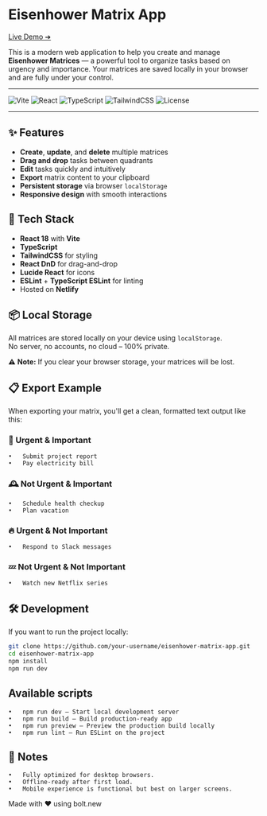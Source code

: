 # Eisenhower Matrix App

[Live Demo ➔](https://eisenhowermx.netlify.app/)

This is a modern web application to help you create and manage **Eisenhower Matrices** — a powerful tool to organize tasks based on urgency and importance. Your matrices are saved locally in your browser and are fully under your control.

---

![Vite](https://img.shields.io/badge/Vite-5.4.2-blueviolet?logo=vite&logoColor=white)
![React](https://img.shields.io/badge/React-18.3.1-61dafb?logo=react&logoColor=white)
![TypeScript](https://img.shields.io/badge/TypeScript-5.5.3-blue?logo=typescript&logoColor=white)
![TailwindCSS](https://img.shields.io/badge/TailwindCSS-3.4.1-38b2ac?logo=tailwindcss&logoColor=white)
![License](https://img.shields.io/badge/License-MIT-green)

---

## ✨ Features

- **Create**, **update**, and **delete** multiple matrices
- **Drag and drop** tasks between quadrants
- **Edit** tasks quickly and intuitively
- **Export** matrix content to your clipboard
- **Persistent storage** via browser `localStorage`
- **Responsive design** with smooth interactions

## 🚀 Tech Stack

- **React 18** with **Vite**
- **TypeScript**
- **TailwindCSS** for styling
- **React DnD** for drag-and-drop
- **Lucide React** for icons
- **ESLint** + **TypeScript ESLint** for linting
- Hosted on **Netlify**

## 📦 Local Storage

All matrices are stored locally on your device using `localStorage`.  
No server, no accounts, no cloud – 100% private.

⚠️ **Note:** If you clear your browser storage, your matrices will be lost.

## 📋 Export Example

When exporting your matrix, you'll get a clean, formatted text output like this:

### 🛑 Urgent & Important
	•	Submit project report
	•	Pay electricity bill

### 🕰 Not Urgent & Important
	•	Schedule health checkup
	•	Plan vacation

### 🔥 Urgent & Not Important
	•	Respond to Slack messages

### 💤 Not Urgent & Not Important
	•	Watch new Netflix series


 ## 🛠 Development

If you want to run the project locally:

```bash
git clone https://github.com/your-username/eisenhower-matrix-app.git
cd eisenhower-matrix-app
npm install
npm run dev
```


## Available scripts
	•	npm run dev — Start local development server
	•	npm run build — Build production-ready app
	•	npm run preview — Preview the production build locally
	•	npm run lint — Run ESLint on the project

## 📢 Notes
	•	Fully optimized for desktop browsers.
	•	Offline-ready after first load.
	•	Mobile experience is functional but best on larger screens.


Made with ❤️ using bolt.new
